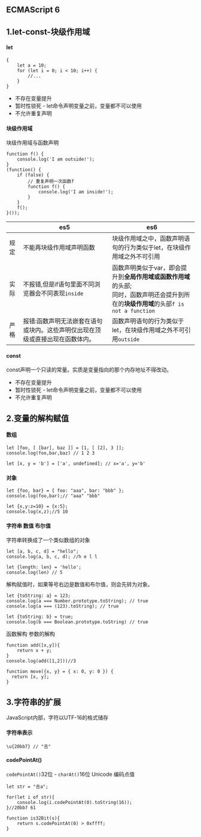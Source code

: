 ECMAScript 6
------------------------------------

## 1.let-const-块级作用域

#### let

    {
        let a = 10;
        for (let i = 0; i < 10; i++) {
            //...
        }
    }

* 不存在变量提升
* 暂时性锁死 - let命令声明变量之前，变量都不可以使用
* 不允许重复声明

#### 块级作用域
块级作用域与函数声明

    function f() {
        console.log('I am outside!');
    }
    (function() {
        if (false) {
            // 重复声明一次函数f
            function f() {
                console.log('I am inside!');
            }
        }
        f();
    }());

|      | es5                                                                                | es6                                                                                                                                                                  |
|------|------------------------------------------------------------------------------------|----------------------------------------------------------------------------------------------------------------------------------------------------------------------|
| 规定 | 不能再块级作用域声明函数                                                           | 块级作用域之中，函数声明语句的行为类似于let，在块级作用域之外不可引用                                                                                                |
| 实际 | 不报错,但是if语句里面不同浏览器会不同表现`inside`                                  | 函数声明类似于var，即会提升到<strong>全局作用域或函数作用域</strong>的头部;<br />同时，函数声明还会提升到所在的<strong>块级作用域</strong>的头部`f is not a function`|
| 严格 | 报错:函数声明无法嵌套在语句或块内。这些声明仅出现在顶级或直接出现在函数体内。      | 函数声明语句的行为类似于let，在块级作用域之外不可引用`outside`                                                                                                       |

#### const
const声明一个只读的常量。实质是变量指向的那个内存地址不得改动。

* 不存在变量提升
* 暂时性锁死 - let命令声明变量之前，变量都不可以使用
* 不允许重复声明

## 2.变量的解构赋值


#### 数组

    let [foo, [ [bar], baz ]] = [1, [ [2], 3 ]];
    console.log(foo,bar,baz) // 1 2 3

    let [x, y = 'b'] = ['a', undefined]; // x='a', y='b'

#### 对象

    let {foo, bar} = { foo: "aaa", bar: "bbb" };
    console.log(foo,bar);// "aaa" "bbb"

    let {x,y:z=10} = {x:5};
    console.log(x,z);//5 10

#### 字符串 数值 布尔值

字符串转换成了一个类似数组的对象

    let [a, b, c, d] = "hello";
    console.log(a, b, c, d); //h e l l

    let {length: len} = 'hello';
    console.log(len) // 5

解构赋值时，如果等号右边是数值和布尔值，则会先转为对象。

    let {toString: a} = 123;
    console.log(a === Number.prototype.toString); // true
    console.log(a === (123).toString); // true

    let {toString: b} = true;
    console.log(b === Boolean.prototype.toString) // true

函数解构 参数的解构

    function add([x,y]){
        return x + y;
    }
    console.log(add([1,2]))//3

    function move({x, y} = { x: 0, y: 0 }) {
      return [x, y];
    }

## 3.字符串的扩展

JavaScript内部，字符以UTF-16的格式储存

#### 字符串表示

    \u{20bb7} // "𠮷"

#### codePointAt()
`codePointAt()`32位 - `charAt()`16位 Unicode 编码点值

    let str = "𠮷a";

    for(let i of str){
        console.log(i.codePointAt(0).toString(16));
    }//20bb7 61

    function is32Bit(s){
        return s.codePointAt(0) > 0xffff;
    }
